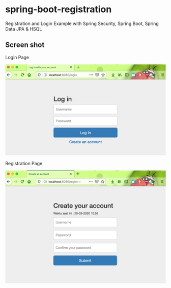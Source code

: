 # spring-boot-registration
Registration and Login Example with Spring Security, Spring Boot, Spring Data JPA &amp; HSQL


## Screen shot

Login Page

![Login Page](img/login.png "Login Page")

Registration Page

![Registration Page](img/registration.png "Registration Page")